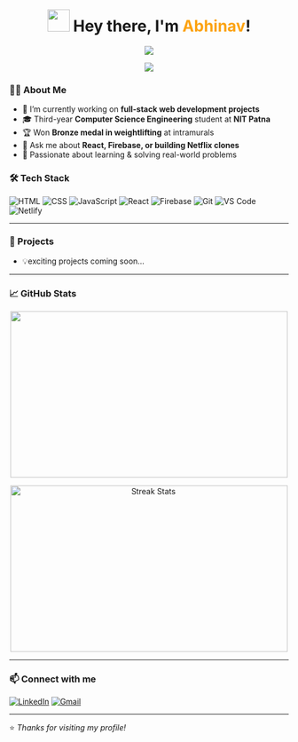 <h1 align="center">
  <img src="https://media.giphy.com/media/hvRJCLFzcasrR4ia7z/giphy.gif" width="40"> Hey there, I'm <span style="color:#fca311">Abhinav</span>!
</h1>

<p align="center">
  <img src="https://readme-typing-svg.herokuapp.com?font=Fira+Code&weight=500&size=24&pause=1000&center=true&width=650&lines=🚀+Welcome+to+my+coding+space!;💻+Explore+my+projects+and+ideas.;🌱+Learning+and+building+every+day!" />
</p>

<p align="center">
  <img src="https://capsule-render.vercel.app/api?type=waving&color=gradient&height=200&section=header&text=Welcome%20to%20My%20GitHub!&fontSize=40&fontAlignY=35&desc=Full-Stack%20Web%20Developer%20from%20India&descAlignY=60&descAlign=50" />
</p>



### 🧑‍💻 About Me

- 🔭 I’m currently working on **full-stack web development projects**
- 🎓 Third-year **Computer Science Engineering** student at **NIT Patna**
- 🏆 Won **Bronze medal in weightlifting** at intramurals
- 💬 Ask me about **React, Firebase, or building Netflix clones**
- 📌 Passionate about learning & solving real-world problems  


### 🛠️ Tech Stack

![HTML](https://img.shields.io/badge/-HTML5-E34F26?style=flat-square&logo=html5&logoColor=white)
![CSS](https://img.shields.io/badge/-CSS3-1572B6?style=flat-square&logo=css3)
![JavaScript](https://img.shields.io/badge/-JavaScript-F7DF1E?style=flat-square&logo=javascript&logoColor=black)
![React](https://img.shields.io/badge/-React-61DAFB?style=flat-square&logo=react&logoColor=white)
![Firebase](https://img.shields.io/badge/-Firebase-FFCA28?style=flat-square&logo=firebase)
![Git](https://img.shields.io/badge/-Git-F05032?style=flat-square&logo=git&logoColor=white)
![VS Code](https://img.shields.io/badge/-VS%20Code-007ACC?style=flat-square&logo=visual-studio-code)
![Netlify](https://img.shields.io/badge/-Netlify-00C7B7?style=flat-square&logo=netlify&logoColor=white)

---

### 📂 Projects


- 💡exciting projects coming soon...

---

### 📈 GitHub Stats
<p align="center">
  <img src="https://github-readme-stats.vercel.app/api?username=abhi-170&show_icons=true&theme=tokyonight" height="300px" width="500px" />
</p>
<p align="center">
  <img src="https://github-readme-streak-stats.herokuapp.com/?user=abhi-170&theme=tokyonight" alt="Streak Stats" height="300px" width="500px" />
</p>





---

### 📫 Connect with me

[![LinkedIn](https://img.shields.io/badge/-LinkedIn-blue?style=flat-square&logo=Linkedin&logoColor=white&link=https://linkedin.com/in/yourprofile)](http://www.linkedin.com/in/abhinav-abhinav-7b2a66271)
[![Gmail](https://img.shields.io/badge/-abhinavabhinav66587@gmail.com-c14438?style=flat-square&logo=Gmail&logoColor=white)](mailto:abhinavabhinav66587@gmail.com)

---

⭐ *Thanks for visiting my profile!*
